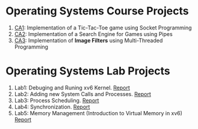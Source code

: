 # Operating Systems Course Projects

1. [CA1](https://github.com/daniel-saeedi/Operating-Systems-Projects/tree/master/CA1-TicTacToe-UDP-Broadcast-TCP): Implementation of a Tic-Tac-Toe game using Socket Programming
2. [CA2](https://github.com/daniel-saeedi/Operating-Systems-Projects/tree/master/CA2-Pipe): Implementation of a Search Engine for Games using Pipes
3. [CA3](https://github.com/daniel-saeedi/Operating-Systems-Projects/tree/master/CA3-Multithread-Design): Implementation of **Image Filters** using Multi-Threaded Programming

# Operating Systems Lab Projects

1. Lab1: Debuging and Runing xv6 Kernel. [Report](https://github.com/daniel-saeedi/Operating-Systems-Projects/blob/master/Lab/Lab1/Report.pdf)
2. Lab2: Adding new System Calls and Processes. [Report](https://github.com/daniel-saeedi/Operating-Systems-Projects/blob/master/Lab/Lab2/OS_Lab2_Report.pdf)
3. Lab3: Process Scheduling. [Report](https://github.com/daniel-saeedi/Operating-Systems-Projects/blob/master/Lab/Lab3/OS_Lab3_Report.pdf)
4. Lab4: Synchronization.    [Report](https://github.com/daniel-saeedi/Operating-Systems-Projects/blob/master/Lab/Lab4/OS_Lab4_Report.pdf)
5. Lab5: Memory Management (Introduction to Virtual Memory in xv6) [Report](https://github.com/daniel-saeedi/Operating-Systems-Projects/blob/master/Lab/Lab5/OS_Lab5_Report.pdf)
